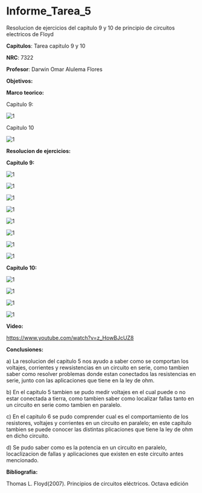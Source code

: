 # Informe_Tarea_5
Resolucion de ejercicios del capitulo 9 y 10 de principio de circuitos electricos de Floyd

**Capitulos**: Tarea capitulo 9 y 10

**NRC**: 7322

**Profesor**: Darwin Omar Alulema Flores

**Objetivos:** 

**Marco teorico:** 

Capitulo 9:

![1](https://github.com/mrvillegas/Informe_Tarea_5/blob/main/Tarea5%20-%20P%C3%A1gina%201.png)

Capitulo 10

![1](https://github.com/mrvillegas/Informe_Tarea_5/blob/main/Tarea5%20-%20P%C3%A1gina%202.png)

**Resolucion de ejercicios:** 

**Capitulo 9:** 

![1](https://github.com/mrvillegas/Informe_Tarea_5/blob/main/tarea5-01.png)

![1](https://github.com/mrvillegas/Informe_Tarea_5/blob/main/tarea5-02.png)

![1](https://github.com/mrvillegas/Informe_Tarea_5/blob/main/tarea5-03.png)

![1](https://github.com/mrvillegas/Informe_Tarea_5/blob/main/tarea5-04.png)

![1](https://github.com/mrvillegas/Informe_Tarea_5/blob/main/tarea5-05.png)

![1](https://github.com/mrvillegas/Informe_Tarea_5/blob/main/tarea5-06.png)

![1](https://github.com/mrvillegas/Informe_Tarea_5/blob/main/tarea5-07.png)

![1](https://github.com/mrvillegas/Informe_Tarea_5/blob/main/tarea5-08.png)

**Capitulo 10:** 

![1](https://github.com/mrvillegas/Informe_Tarea_5/blob/main/tarea5-09.png)

![1](https://github.com/mrvillegas/Informe_Tarea_5/blob/main/tarea5-10.png)

![1](https://github.com/mrvillegas/Informe_Tarea_5/blob/main/tarea5-11.png)

![1](https://github.com/mrvillegas/Informe_Tarea_5/blob/main/tarea5-12.png)

**Video:**
 
 https://www.youtube.com/watch?v=z_HowBJcUZ8
 
 **Conclusiones:**
 
 a) La resolucion del capitulo 5 nos ayudo a saber como se comportan los voltajes, corrientes y rewsistencias en un circuito en serie, como tambien saber como resolver problemas donde estan conectados las resistencias en serie, junto con las aplicaciones que tiene en la ley de ohm.
 
 b) En el capitulo 5 tambien se pudo medir voltajes en el cual puede o no estar conectada a tierra, como tambien saber como localizar fallas tanto en un circuito en serie como tambien en paralelo.
 
 c) En el capitulo 6 se pudo comprender cual es el comportamiento de los resistores, voltajes y corrientes en un circuito en paralelo; en este capitulo tambien se puede conocer las distintas plicaciones que tiene la ley de ohm en dicho circuito.
 
 d) Se pudo saber como es la potencia en un circuito en paralelo, locaclizacion de fallas y aplicaciones que existen en este circuito antes mencionado.
 
  **Bibliografia:**
  
  Thomas L. Floyd(2007). Principios de circuitos eléctricos. Octava edición
